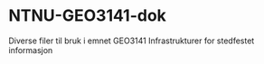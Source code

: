 # NTNU-GEO3141-dok
Diverse filer til bruk i emnet GEO3141 Infrastrukturer for stedfestet informasjon
